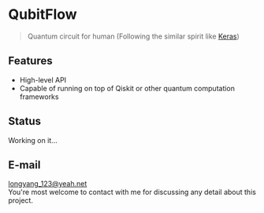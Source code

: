 # QubitFlow
> Quantum circuit for human (Following the similar spirit like [Keras](https://keras.io/))

## Features
+ High-level API
+ Capable of running on top of Qiskit or other quantum computation frameworks

## Status
Working on it...

## E-mail
longyang_123@yeah.net  
You're most welcome to contact with me for discussing any detail about this project.